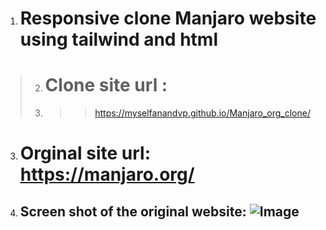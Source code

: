 

1. # Responsive clone Manjaro website using tailwind and html

> 2. # Clone site url :
> 3. > > https://myselfanandvp.github.io/Manjaro_org_clone/ 

3. # Orginal site url: https://manjaro.org/

4. ## Screen shot of the original website: ![Image](https://github.com/user-attachments/assets/74937542-b1d3-4dc4-a76a-f9116d01b093)

